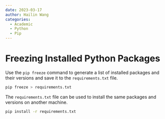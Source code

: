 ```yaml
---
date: 2023-03-17
author: Hailin Wang
categories:
  - Academic
  - Python
  - Pip
---
```


# Freezing Installed Python Packages

Use the `pip freeze` command to generate a list of installed packages and their versions and save it to the
`requirements.txt` file.

```sh
pip freeze > requirements.txt
```

The `requirements.txt` file can be used to install the same packages and versions on another machine.

```sh
pip install -r requirements.txt
```
